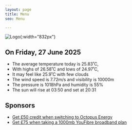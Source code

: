 ```yaml
---
layout: page
title: Menu
seo: Menu

---
```


![Logo](/images/logo.jpg){:width="832px"}

<!-- weather_marker starts -->
## On Friday, 27 June 2025

- The average temperature today is 25.83˚C,
- With highs of 26.58˚C and lows of 24.97˚C,
- It may feel like 25.9˚C with few clouds
- The wind speed is 7.72m/s and visibility is 10000m
- The pressure is 1018hPa and humidity is 55%
- The sun will rise at 03:50 and set at 20:31

<!-- weather_marker ends -->

## Sponsors

- [Get £50 credit when switching to Octopus Energy](https://bit.ly/3oD1nnS)
- [Get £75 when taking a 1000mb YouFibre broadband plan](https://aklam.io/91zWhU?)
